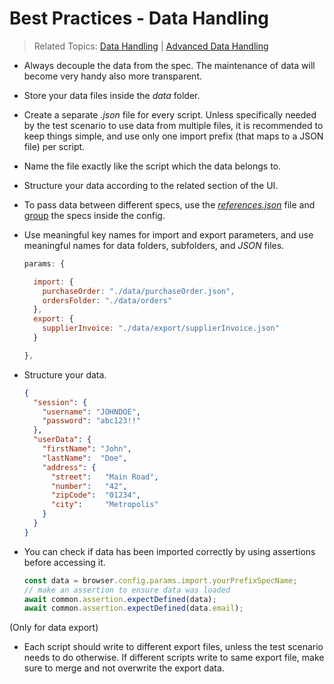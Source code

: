 # Best Practices - Data Handling
> Related Topics: [Data Handling](../features/dataHandling.md) | [Advanced Data Handling](../features/advancedDataHandling.md)

- Always decouple the data from the spec. The maintenance of data will become very handy also more transparent. 

- Store your data files inside the *data* folder.

- Create a separate *.json* file for every script. Unless specifically needed by the test scenario to use data from multiple files, it is recommended to keep things simple, and use only one import prefix (that maps to a JSON file) per script.

- Name the file exactly like the script which the data belongs to.

- Structure your data according to the related section of the UI.

- To pass data between different specs, use the [*references.json*](../features/dataHandling.md#reference_data) file and [group](<todo-add-link-to-config-grouped-and-file>) the specs inside the config.

- Use meaningful key names for import and export parameters, and use meaningful names for data folders, subfolders, and *JSON* files.
  ```js title="config.js"
  params: {
  
    import: {                         
      purchaseOrder: "./data/purchaseOrder.json",
      ordersFolder: "./data/orders"
    },
    export: {
      supplierInvoice: "./data/export/supplierInvoice.json"
    }
  
  },
  ```

- Structure your data.
  ```json title="data.json"
  {
    "session": {
      "username": "JOHNDOE",
      "password": "abc123!!"
    },
    "userData": {
      "firstName": "John",
      "lastName":  "Doe",
      "address": {
        "street":   "Main Road",
        "number":   "42",
        "zipCode":  "01234",
        "city":     "Metropolis"
      }
    }
  }
  ```

- You can check if data has been imported correctly by using assertions before accessing it. 
  ```js
  const data = browser.config.params.import.yourPrefixSpecName;
  // make an assertion to ensure data was loaded
  await common.assertion.expectDefined(data);
  await common.assertion.expectDefined(data.email);
  ```

(Only for data export)

- Each script should write to different export files, unless the test scenario needs to do otherwise. If different scripts write to same export file, make sure to merge and not overwrite the export data.